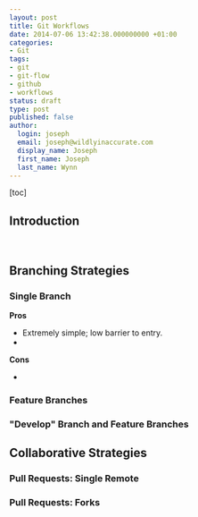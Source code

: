 ```yaml
---
layout: post
title: Git Workflows
date: 2014-07-06 13:42:38.000000000 +01:00
categories:
- Git
tags:
- git
- git-flow
- github
- workflows
status: draft
type: post
published: false
author:
  login: joseph
  email: joseph@wildlyinaccurate.com
  display_name: Joseph
  first_name: Joseph
  last_name: Wynn
---
```

<p>[toc]</p>
<h2>Introduction</h2>
<p>&nbsp;</p>
<h2>Branching Strategies</h2>
<h3>Single Branch</h3>
<p><strong>Pros</strong></p>
<ul>
<li>Extremely simple; low barrier to entry.</li>
<li></li>
</ul>
<p><strong>Cons</strong></p>
<ul>
<li></li>
</ul>
<h3>Feature Branches</h3>
<h3>"Develop" Branch and Feature Branches</h3>
<h2>Collaborative Strategies</h2>
<h3>Pull Requests: Single Remote</h3>
<h3>Pull Requests: Forks</h3>
